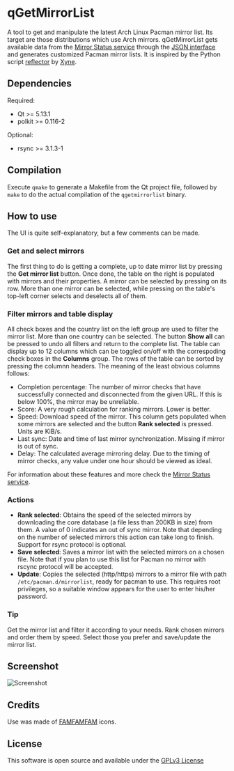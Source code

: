 # qGetMirrorList

A tool to get and manipulate the latest Arch Linux Pacman mirror list. Its target are those distributions which use Arch mirrors. qGetMirrorList gets available data from the [Mirror Status service](https://www.archlinux.org/mirrors/status/) through the [JSON interface](https://www.archlinux.org/mirrors/status/json/) and generates customized Pacman mirror lists. It is inspired by the Python script [reflector](https://xyne.archlinux.ca/projects/reflector/) by [Xyne](https://xyne.archlinux.ca/).

## Dependencies

Required:
* Qt >= 5.13.1
* polkit >= 0.116-2

Optional:
* rsync >= 3.1.3-1

## Compilation

Execute `qmake` to generate a Makefile from the Qt project file, followed by `make` to do the actual compilation of the `qgetmirrorlist` binary.

## How to use

The UI is quite self-explanatory, but a few comments can be made.

### Get and select mirrors

The first thing to do is getting a complete, up to date mirror list by pressing the **Get mirror list** button. Once done, the table on the right is populated with mirrors and their properties. A mirror can be selected by pressing on its row. More than one mirror can be selected, while pressing on the table's top-left corner selects and deselects all of them. 

### Filter mirrors and table display

All check boxes and the country list on the left group are used to filter the mirror list. More than one country can be selected. The button **Show all** can be pressed to undo all filters and return to the complete list. The table can display up to 12 columns which can be toggled on/off with the correspoding check boxes in the **Columns** group. The rows of the table can be sorted by pressing the columnn headers. The meaning of the least obvious columns follows:

* Completion percentage: The number of mirror checks that have successfully connected and disconnected from the given URL. If this is below 100%, the mirror may be unreliable.
* Score: A very rough calculation for ranking mirrors. Lower is better. 
* Speed: Download speed of the mirror. This column gets populated when some mirrors are selected and the button **Rank selected** is pressed. Units are KiB/s.
* Last sync: Date and time of last mirror synchronization. Missing if mirror is out of sync.
* Delay: The calculated average mirroring delay. Due to the timing of mirror checks, any value under one hour should be viewed as ideal.

For information about these features and more check the [Mirror Status service](https://www.archlinux.org/mirrors/status/).

### Actions

* **Rank selected**: Obtains the speed of the selected mirrors by downloading the core database (a file less than 200KB in size) from them. A value of 0 indicates an out of sync mirror. Note that depending on the number of selected mirrors this action can take long to finish. Support for rsync protocol is optional.
* **Save selected**: Saves a mirror list with the selected mirrors on a chosen file. Note that if you plan to use this list for Pacman no mirror with rscync protocol will be accepted.
* **Update**: Copies the selected (http/https) mirrors to a mirror file with path `/etc/pacman.d/mirrorlist`, ready for pacman to use. This requires root privileges, so a suitable window appears for the user to enter his/her password.

### Tip

Get the mirror list and filter it according to your needs. Rank chosen mirrors and order them by speed. Select those you prefer and save/update the mirror list.

## Screenshot

![Screenshot](https://i.imgur.com/imvlcVI.png)

## Credits

Use was made of [FAMFAMFAM](http://www.famfamfam.com/lab/icons/) icons.

## License

This software is open source and available under the [GPLv3 License](LICENSE)
